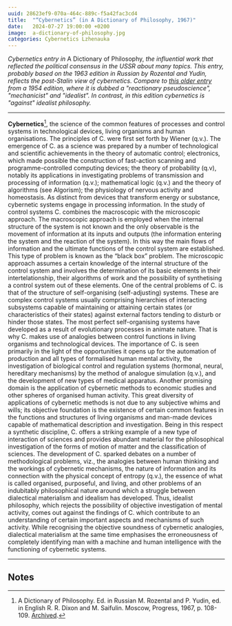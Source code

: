 ```yaml
---
uuid: 28623ef9-070a-464c-889c-f5a42fac3cd4
title:  "“Cybernetics” (in A Dictionary of Philosophy, 1967)"
date:   2024-07-27 19:00:00 +0200
image:  a-dictionary-of-philosophy.jpg
categories: Cybernetics Lzhenauka
---
```


_Cybernetics entry in_ A Dictionary of Philosophy, _the influential work that reflected the political consensus in the USSR about many topics. This entry, probably based on the 1963 edition in Russian by Rozental and Yudin, reflects the post-Stalin view of cybernetics. Compare to [this older entry](1f8fbc0d-7856-4f82-9cf1-19b2738e90fd) from a 1954 edition, where it is dubbed a "reactionary pseudoscience", "mechanicist" and "idealist". In contrast, in this edition cybernetics is "against" idealist philosophy._

<hr class="wp-block-separator is-style-wide">

**Cybernetics**[^1], the science of the common features of processes and control systems in technological devices, living organisms and human organisations. The principles of C. were first set forth by Wiener (q.v.). The emergence of C. as a science was prepared by a number of technological and scientific achievements in the theory of automatic control; electronics, which made possible the construction of fast-action scanning and programme-controlled computing devices; the theory of probability (q.v), notably its applications in investigating problems of transmission and processing of information (q.v.); mathematical logic (q.v.) and the theory of algorithms (see Algorism); the physiology of nervous activity and homeostasis. As distinct from devices that transform energy or substance, cybernetic systems engage in processing information. In the study of control systems C. combines the macroscopic with the microscopic approach. The macroscopic approach is employed when the internal structure of the system is not known and the only observable is the movement of information at its inputs and outputs (the information entering the system and the reaction of the system). In this way the main flows of information and the ultimate functions of the control system are established. This type of problem is known as the “black box” problem. The microscopic approach assumes a certain knowledge of the internal structure of the control system and involves the determination of its basic elements in their intertelationship, their algorithms of work and the possibility of synthetising a control system out of these elements. One of the central problems of C. is that of the structure of self-organising (self-adjusting) systems. These are complex control systems usually comprising hierarchies of interacting subsystems capable of maintaining or attaining certain states (or characteristics of their states) against external factors tending to disturb or hinder those states. The most perfect self-organising systems have developed as a result of evolutionary processes in animate nature. That is why C. makes use of analogies between control functions in living organisms and technological devices. The importance of C. is seen primarily in the light of the opportunities it opens up for the automation of production and all types of formalised human mental activity, the investigation of biological control and regulation systems (hormonal, neural, hereditary mechanisms) by the method of analogue simulation (q.v.), and the development of new types of medical apparatus. Another promising domain is the application of cybernetic methods to economic studies and other spheres of organised human activity. This great diversity of applications of cybernetic methods is not due to any subjective whims and wills; its objective foundation is the existence of certain common features in the functions and structures of living organisms and man-made devices capable of mathematical description and investigation. Being in this respect a synthetic discipline, C. offers a striking example of a new type of interaction of sciences and provides abundant material for the philosophical investigation of the forms of motion of matter and the classification of sciences. The development of C. sparked debates on a number of methodological problems, viz., the analogies between human thinking and the workings of cybernetic mechanisms, the nature of information and its connection with the physical concept of entropy (q.v.), the essence of what is called organised, purposeful, and living, and other problems of an indubitably philosophical nature around which a struggle between dialectical materialism and idealism has developed. Thus, idealist philosophy, which rejects the possibility of objective investigation of mental activity, comes out against the findings of C. which contribute to an understanding of certain important aspects and mechanisms of such activity. While recognising the objective soundness of cybernetic analogies, dialectical materialism at the same time emphasises the erroneousness of completely identifying man with a machine and human intelligence with the functioning of cybernetic systems.

<hr class="wp-block-separator is-style-wide">

## Notes

[^1]: A Dictionary of Philosophy. Ed. in Russian M. Rozental and P. Yudin, ed. in English R. R. Dixon and M. Saifulin. Moscow, Progress, 1967, p. 108-109. <a href="https://archive.org/details/dictionaryphilosophy1967/">Archived</a>.